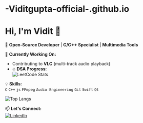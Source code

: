# -Viditgupta-official-.github.io
# Hi, I'm Vidit 👋  

🚀 **Open-Source Developer** | **C/C++ Specialist** | **Multimedia Tools**  

🔧 **Currently Working On:**  
- Contributing to **VLC** (multi-track audio playback)  
- 🔥 **DSA Progress:**  
![LeetCode Stats](https://leetcard.jacoblin.cool/viditguptaofficial?theme=dark&font=baloo)  

💡 **Skills:**  
`C` `C++` `js` `FFmpeg` `Audio Engineering` `Git`  `Swift`  `Qt`

![Top Langs](https://github-readme-stats.vercel.app/api/top-langs/?username=Viditgupta-official&layout=compact&theme=vision-friendly-dark)

📫 **Let's Connect:**  
[![LinkedIn](https://img.shields.io/badge/LinkedIn-0077B5?style=flat&logo=linkedin&logoColor=white)](https://www.linkedin.com/in/vidit-gupta-949894315/)  
